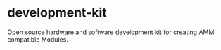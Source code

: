 # development-kit
Open source hardware and software development kit for creating AMM compatible Modules.
